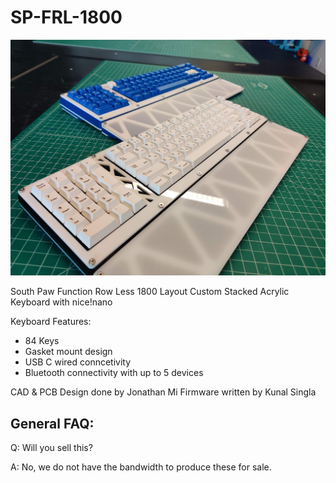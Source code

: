 # SP-FRL-1800

![SPFRL1800 Blue/White & Black/White](https://github.com/jonathanmi6/SPFRL1800/blob/main/Images/BlueWhite_BlackWhite.jpg?raw=true)

South Paw Function Row Less 1800 Layout Custom Stacked Acrylic Keyboard with nice!nano

Keyboard Features:
* 84 Keys
* Gasket mount design
* USB C wired conncetivity
* Bluetooth connectivity with up to 5 devices

CAD & PCB Design done by Jonathan Mi
Firmware written by Kunal Singla


## General FAQ:
Q: Will you sell this?

A: No, we do not have the bandwidth to produce these for sale.

